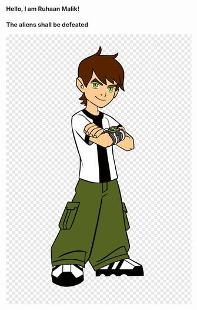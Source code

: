 


### **Hello, I am Ruhaan Malik!**
### The aliens shall be defeated
![Our saviour hath arrived](docs/assets./png-transparent-ben-10-illustration-ben-10-cartoon-1080p-ben-10-miscellaneous-game-hand.png) 



